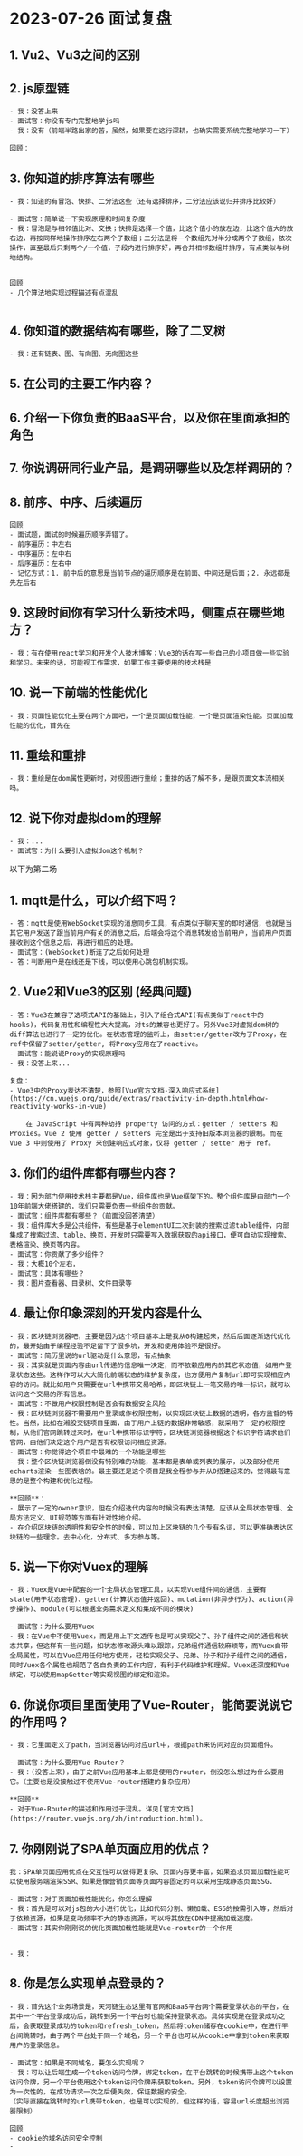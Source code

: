 # 2023-07-26 面试复盘

## 1. Vu2、Vu3之间的区别

## 2. js原型链

    - 我：没答上来
    - 面试官：你没有专门完整地学js吗
    - 我：没有（前端半路出家的苦，虽然，如果要在这行深耕，也确实需要系统完整地学习一下）

    回顾：

## 3. 你知道的排序算法有哪些

    - 我：知道的有冒泡、快排、二分法这些（还有选择排序，二分法应该说归并排序比较好）
    
    - 面试官：简单说一下实现原理和时间复杂度
    - 我：冒泡是与相邻值比对、交换；快排是选择一个值，比这个值小的放左边，比这个值大的放右边，再按同样地操作排序左右两个子数组；二分法是将一个数组先对半分成两个子数组，依次操作，直至最后只剩两个/一个值，子段内进行排序好，再合并相邻数组并排序，有点类似与树地结构。


    回顾
    - 几个算法地实现过程描述有点混乱

```

```

## 4. 你知道的数据结构有哪些，除了二叉树

    - 我：还有链表、图、有向图、无向图这些

## 5. 在公司的主要工作内容？

## 6. 介绍一下你负责的BaaS平台，以及你在里面承担的角色

## 7. 你说调研同行业产品，是调研哪些以及怎样调研的？

## 8. 前序、中序、后续遍历

    回顾
    - 面试题，面试的时候遍历顺序弄错了。
    - 前序遍历：中左右
    - 中序遍历：左中右
    - 后序遍历：左右中
    - 记忆方式：1. 前中后的意思是当前节点的遍历顺序是在前面、中间还是后面；2. 永远都是先左后右

## 9. 这段时间你有学习什么新技术吗，侧重点在哪些地方？

    - 我：有在使用react学习和开发个人技术博客；Vue3的话在写一些自己的小项目做一些实验和学习。未来的话，可能视工作需求，如果工作主要使用的技术栈是

## 10. 说一下前端的性能优化

    - 我：页面性能优化主要在两个方面吧，一个是页面加载性能，一个是页面渲染性能。页面加载性能的优化，首先在

## 11. 重绘和重排

    - 我：重绘是在dom属性更新时，对视图进行重绘；重排的话了解不多，是跟页面文本流相关吗。

## 12. 说下你对虚拟dom的理解

    - 我：...
    - 面试官：为什么要引入虚拟dom这个机制？

以下为第二场

## 1. mqtt是什么，可以介绍下吗？

    - 答：mqtt是使用WebSocket实现的消息同步工具，有点类似于聊天室的即时通信，也就是当其它用户发送了跟当前用户有关的消息之后，后端会将这个消息转发给当前用户，当前用户页面接收到这个信息之后，再进行相应的处理。
    - 面试官：(WebSocket)断连了之后如何处理
    - 答：判断用户是在线还是下线，可以使用心跳包机制实现。

## 2. Vue2和Vue3的区别 (经典问题)
    - 答：Vue3在兼容了选项式API的基础上，引入了组合式API(有点类似于react中的hooks)，代码复用性和编程性大大提高，对ts的兼容也更好了。另外Vue3对虚拟dom树的diff算法也进行了一定的优化。在状态管理的监听上，由setter/getter改为了Proxy，在ref中保留了setter/getter, 将Proxy应用在了reactive。
    - 面试官：能说说Proxy的实现原理吗
    - 我：没答上来...

    复盘：
    - Vue3中的Proxy表达不清楚，参照[Vue官方文档-深入响应式系统](https://cn.vuejs.org/guide/extras/reactivity-in-depth.html#how-reactivity-works-in-vue)
```
    在 JavaScript 中有两种劫持 property 访问的方式：getter / setters 和 Proxies。Vue 2 使用 getter / setters 完全是出于支持旧版本浏览器的限制。而在 Vue 3 中则使用了 Proxy 来创建响应式对象，仅将 getter / setter 用于 ref。 
```

## 3. 你们的组件库都有哪些内容？

    - 我：因为部门使用技术栈主要都是Vue，组件库也是Vue框架下的。整个组件库是由部门一个10年前端大佬搭建的，我们只需要负责一些组件的贡献。
    - 面试官：组件库都有哪些？（前面没回答清楚）
    - 我：组件库大多是公共组件，有些是基于elementUI二次封装的搜索过滤table组件，内部集成了搜索过滤、table、换页，开发时只需要写入数据获取的api接口，便可自动实现搜索、表格渲染、换页等内容。
    - 面试官：你贡献了多少组件？
    - 我：大概10个左右，
    - 面试官：具体有哪些？
    - 我：图片查看器、目录树、文件目录等

## 4. 最让你印象深刻的开发内容是什么

    - 我：区块链浏览器吧，主要是因为这个项目基本上是我从0构建起来，然后后面逐渐迭代优化的，最开始由于编程经验不足留下了很多坑，开发和使用体验不是很好。
    - 面试官：简历里说的url驱动是什么意思，有点抽象
    - 我：其实就是页面内容由url传递的信息唯一决定，而不依赖应用内的其它状态值，如用户登录状态这些。这样作可以大大简化前端状态的维护复杂度，也方便用户复制url即可实现相应内容的访问。就比如用户只需要在url中携带交易哈希，即区块链上一笔交易的唯一标识，就可以访问这个交易的所有信息。
    - 面试官：不做用户权限控制是否会有数据安全风险
    - 我：区块链浏览器不需要用户登录或作权限控制，以实现区块链上数据的透明，各方监督的特性。当然，比如在湘股交链项目里面，由于用户上链的数据非常敏感，就采用了一定的权限控制，从他们官网跳转过来时，在url中携带标识字符，区块链浏览器根据这个标识字符请求他们官网，由他们决定这个用户是否有权限访问相应资源。
    - 面试官：你觉得这个项目中最难的一个功能是哪些
    - 我：整个区块链浏览器倒没有特别难的功能，基本都是表单或列表的展示，以及部分使用echarts渲染一些图表啥的。最主要还是这个项目是我全程参与并从0搭建起来的，觉得最有意思的是整个构建和优化过程。

    **回顾**：
    - 展示了一定的owner意识，但在介绍迭代内容的时候没有表达清楚，应该从全局状态管理、全局方法定义、UI规范等方面有针对性地介绍。
    - 在介绍区块链的透明性和安全性的时候，可以加上区块链的几个专有名词，可以更准确表达区块链的一些理念。去中心化，分布式、多方参与等。

## 5. 说一下你对Vuex的理解

    - 我：Vuex是Vue中配套的一个全局状态管理工具，以实现Vue组件间的通信，主要有state(用于状态管理)、getter(计算状态值并返回)、mutation(非异步行为)、action(异步操作)、module(可以根据业务需求定义和集成不同的模块)

    - 面试官：为什么要用Vuex
    - 我：在Vue中不使用Vuex，而是用上下文透传也是可以实现父子、孙子组件之间的通信和状态共享，但这样有一些问题，如状态修改源头难以跟踪，兄弟组件通信较麻烦等，而Vuex自带全局属性，可以在Vue应用任何地方使用，轻松实现父子、兄弟、孙子和孙子组件之间的通信，同时Vuex各个属性也规范了各自负责的工作内容，有利于代码维护和理解。Vuex还深度和Vue绑定，可以使用mapGetter等实现视图的绑定和渲染。

## 6. 你说你项目里面使用了Vue-Router，能简要说说它的作用吗？

    - 我：它里面定义了path，当浏览器访问对应url中，根据path来访问对应的页面组件。
    
    - 面试官：为什么要用Vue-Router？
    - 我：(没答上来)，由于之前Vue应用基本上都是使用的router，倒没怎么想过为什么要用它。（主要也是没接触过不使用Vue-router搭建的复杂应用）

    **回顾**
    - 对于Vue-Router的描述和作用过于混乱。详见[官方文档](https://router.vuejs.org/zh/introduction.html)。

## 7. 你刚刚说了SPA单页面应用的优点？

    我：SPA单页面应用优点在交互性可以做得更复杂、页面内容更丰富，如果追求页面加载性能可以使用服务端渲染SSR、如果是像营销页面等页面内容固定的可以采用生成静态页面SSG.

    - 面试官：对于页面加载性能优化，你怎么理解
    - 我：首先是可以对js包的大小进行优化，比如代码分割、懒加载、ES6的按需引入等，然后对于依赖资源，如果是变动频率不大的静态资源，可以将其放在CDN中提高加载速度。
    - 面试官：其实你刚刚说的优化页面加载性能就是Vue-router的一个作用


    - 我：

## 8. 你是怎么实现单点登录的？

    - 我：首先这个业务场景是，天河链生态这里有官网和BaaS平台两个需要登录状态的平台，在其中一个平台登录成功后，跳转到另一个平台时也能保持登录状态。具体实现是在登录成功之后，会获取登录成功的token和refresh_token，然后将token储存在cookie中，在进行平台间跳转时，由于两个平台处于同一个域名，另一个平台也可以从cookie中拿到token来获取用户的登录信息。
    
    - 面试官：如果是不同域名，要怎么实现呢？
    - 我：可以让后端生成一个token访问令牌，绑定token，在平台跳转的时候携带上这个token访问令牌，另一个平台使用这个token访问令牌来获取token。另外，token访问令牌可以设置为一次性的，在成功请求一次之后便失效，保证数据的安全。
    （实际直接在跳转时的url携带token，也是可以实现的，但这样的话，容易url长度超出浏览器限制）

    回顾
    - cookie的域名访问安全控制
    - 
